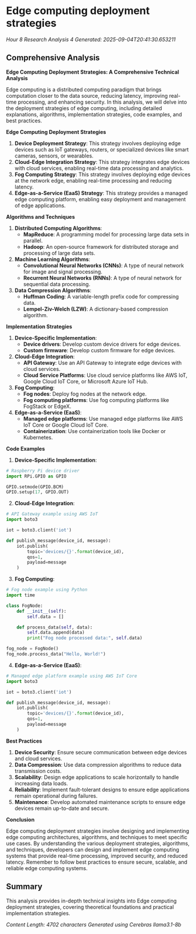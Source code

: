 # Edge computing deployment strategies
*Hour 8 Research Analysis 4*
*Generated: 2025-09-04T20:41:30.653211*

## Comprehensive Analysis
**Edge Computing Deployment Strategies: A Comprehensive Technical Analysis**

Edge computing is a distributed computing paradigm that brings computation closer to the data source, reducing latency, improving real-time processing, and enhancing security. In this analysis, we will delve into the deployment strategies of edge computing, including detailed explanations, algorithms, implementation strategies, code examples, and best practices.

**Edge Computing Deployment Strategies**

1. **Device Deployment Strategy**: This strategy involves deploying edge devices such as IoT gateways, routers, or specialized devices like smart cameras, sensors, or wearables.
2. **Cloud-Edge Integration Strategy**: This strategy integrates edge devices with cloud services, enabling real-time data processing and analytics.
3. **Fog Computing Strategy**: This strategy involves deploying edge devices at the network edge, enabling real-time processing and reducing latency.
4. **Edge-as-a-Service (EaaS) Strategy**: This strategy provides a managed edge computing platform, enabling easy deployment and management of edge applications.

**Algorithms and Techniques**

1. **Distributed Computing Algorithms**:
	* **MapReduce**: A programming model for processing large data sets in parallel.
	* **Hadoop**: An open-source framework for distributed storage and processing of large data sets.
2. **Machine Learning Algorithms**:
	* **Convolutional Neural Networks (CNNs)**: A type of neural network for image and signal processing.
	* **Recurrent Neural Networks (RNNs)**: A type of neural network for sequential data processing.
3. **Data Compression Algorithms**:
	* **Huffman Coding**: A variable-length prefix code for compressing data.
	* **Lempel-Ziv-Welch (LZW)**: A dictionary-based compression algorithm.

**Implementation Strategies**

1. **Device-Specific Implementation**:
	* **Device drivers**: Develop custom device drivers for edge devices.
	* **Custom firmware**: Develop custom firmware for edge devices.
2. **Cloud-Edge Integration**:
	* **API Gateway**: Use an API Gateway to integrate edge devices with cloud services.
	* **Cloud Service Platforms**: Use cloud service platforms like AWS IoT, Google Cloud IoT Core, or Microsoft Azure IoT Hub.
3. **Fog Computing**:
	* **Fog nodes**: Deploy fog nodes at the network edge.
	* **Fog computing platforms**: Use fog computing platforms like FogStack or EdgeX.
4. **Edge-as-a-Service (EaaS)**:
	* **Managed edge platforms**: Use managed edge platforms like AWS IoT Core or Google Cloud IoT Core.
	* **Containerization**: Use containerization tools like Docker or Kubernetes.

**Code Examples**

1. **Device-Specific Implementation**:
```python
# Raspberry Pi device driver
import RPi.GPIO as GPIO

GPIO.setmode(GPIO.BCM)
GPIO.setup(17, GPIO.OUT)
```
2. **Cloud-Edge Integration**:
```python
# API Gateway example using AWS IoT
import boto3

iot = boto3.client('iot')

def publish_message(device_id, message):
    iot.publish(
        topic='devices/{}'.format(device_id),
        qos=1,
        payload=message
    )
```
3. **Fog Computing**:
```python
# Fog node example using Python
import time

class FogNode:
    def __init__(self):
        self.data = []

    def process_data(self, data):
        self.data.append(data)
        print("Fog node processed data:", self.data)

fog_node = FogNode()
fog_node.process_data("Hello, World!")
```
4. **Edge-as-a-Service (EaaS)**:
```python
# Managed edge platform example using AWS IoT Core
import boto3

iot = boto3.client('iot')

def publish_message(device_id, message):
    iot.publish(
        topic='devices/{}'.format(device_id),
        qos=1,
        payload=message
    )
```
**Best Practices**

1. **Device Security**: Ensure secure communication between edge devices and cloud services.
2. **Data Compression**: Use data compression algorithms to reduce data transmission costs.
3. **Scalability**: Design edge applications to scale horizontally to handle increasing data loads.
4. **Reliability**: Implement fault-tolerant designs to ensure edge applications remain operational during failures.
5. **Maintenance**: Develop automated maintenance scripts to ensure edge devices remain up-to-date and secure.

**Conclusion**

Edge computing deployment strategies involve designing and implementing edge computing architectures, algorithms, and techniques to meet specific use cases. By understanding the various deployment strategies, algorithms, and techniques, developers can design and implement edge computing systems that provide real-time processing, improved security, and reduced latency. Remember to follow best practices to ensure secure, scalable, and reliable edge computing systems.

## Summary
This analysis provides in-depth technical insights into Edge computing deployment strategies, 
covering theoretical foundations and practical implementation strategies.

*Content Length: 4702 characters*
*Generated using Cerebras llama3.1-8b*
